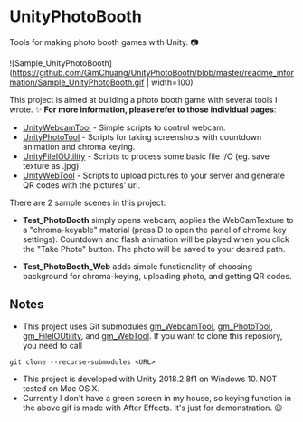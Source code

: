 # UnityPhotoBooth
Tools for making photo booth games with Unity. 📷

![Sample_UnityPhotoBooth](https://github.com/GimChuang/UnityPhotoBooth/blob/master/readme_information/Sample_UnityPhotoBooth.gif | width=100)

This project is aimed at building a photo booth game with several tools I wrote. ✨ **For more information, please refer to those individual pages**:
- [UnityWebcamTool](https://github.com/GimChuang/UnityWebcamTool) - Simple scripts to control webcam.
- [UnityPhotoTool](https://github.com/GimChuang/UnityPhotoTool) - Scripts for taking screenshots with countdown animation and chroma keying.
- [UnityFileIOUtility](https://github.com/GimChuang/UnityFileIOUtility) - Scripts to process some basic file I/O (eg. save texture as .jpg).
- [UnityWebTool](https://github.com/GimChuang/UnityWebTool) - Scripts to upload pictures to your server and generate QR codes with the pictures' url.

There are 2 sample scenes in this project:
- **Test_PhotoBooth** simply opens webcam, applies the WebCamTexture to a "chroma-keyable" material (press D to open the panel of chroma key settings). Countdown and flash animation will be played when you click the "Take Photo" button. The photo will be saved to your desired path.

- **Test_PhotoBooth_Web** adds simple functionality of choosing background for chroma-keying, uploading photo, and getting QR codes. 

Notes
---
- This project uses Git submodules [gm_WebcamTool](https://github.com/GimChuang/gm_WebcamTool), [gm_PhotoTool](https://github.com/GimChuang/gm_PhotoTool),  [gm_FileIOUtility](https://github.com/GimChuang/gm_FileIOUtility), and [gm_WebTool](https://github.com/GimChuang/gm_WebTool). If you want to clone this reposiory, you need to call
```
git clone --recurse-submodules <URL>
``` 
- This project is developed with Unity 2018.2.8f1 on Windows 10. NOT tested on Mac OS X.
- Currently I don't have a green screen in my house, so keying function in the above gif is made with After Effects. It's just for demonstration. 😉

